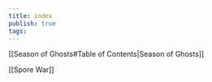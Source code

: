 ```yaml
---
title: index
publish: true
tags:
---
```

[[Season of Ghosts#Table of Contents|Season of Ghosts]]

[[Spore War]]